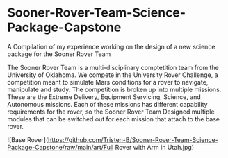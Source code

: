 # Sooner-Rover-Team-Science-Package-Capstone
A Compilation of my experience working on the design of a new science package for the Sooner Rover Team

The Sooner Rover Team is a multi-disciplinary comptetition team from the University of Oklahoma. We compete in the University Rover Challenge, a competition meant to simulate Mars conditions for a rover to navigate, manipulate and study.
The competition is broken up into multiple missions. These are the Extreme Delivery, Equipment Servicing, Science, and Autonomous missions.
Each of these missions has different capability requirements for the rover, so the Sooner Rover Team Designed multiple modules that can be switched out for each mission that attach to the base rover.

![Base Rover](https://github.com/Tristen-B/Sooner-Rover-Team-Science-Package-Capstone/raw/main/art/Full Rover with Arm in Utah.jpg)
